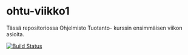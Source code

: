 # ohtu-viikko1
Tässä repositoriossa Ohjelmisto Tuotanto- kurssin ensimmäisen viikon asioita.

[![Build Status](https://travis-ci.org/ollikehy/ohtu-viikko1.svg?branch=master)](https://travis-ci.org/ollikehy/ohtu-viikko1)
